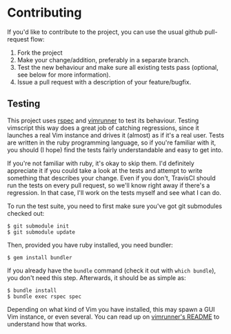 # Contributing

If you'd like to contribute to the project, you can use the usual github pull-request flow:

1. Fork the project
2. Make your change/addition, preferably in a separate branch.
3. Test the new behaviour and make sure all existing tests pass (optional, see below for more information).
4. Issue a pull request with a description of your feature/bugfix.

## Testing

This project uses [rspec](http://rspec.info/) and [vimrunner](https://github.com/AndrewRadev/vimrunner) to test its behaviour. Testing vimscript this way does a great job of catching regressions, since it launches a real Vim instance and drives it (almost) as if it's a real user. Tests are written in the ruby programming language, so if you're familiar with it, you should (I hope) find the tests fairly understandable and easy to get into.

If you're not familiar with ruby, it's okay to skip them. I'd definitely appreciate it if you could take a look at the tests and attempt to write something that describes your change. Even if you don't, TravisCI should run the tests on every pull request, so we'll know right away if there's a regression. In that case, I'll work on the tests myself and see what I can do.

To run the test suite, you need to first make sure you've got git submodules checked out:

```
$ git submodule init
$ git submodule update
```

Then, provided you have ruby installed, you need bundler:

```
$ gem install bundler
```

If you already have the `bundle` command (check it out with `which bundle`), you don't need this step. Afterwards, it should be as simple as:

```
$ bundle install
$ bundle exec rspec spec
```

Depending on what kind of Vim you have installed, this may spawn a GUI Vim instance, or even several. You can read up on [vimrunner's README](https://github.com/AndrewRadev/vimrunner/blob/master/README.md) to understand how that works.
